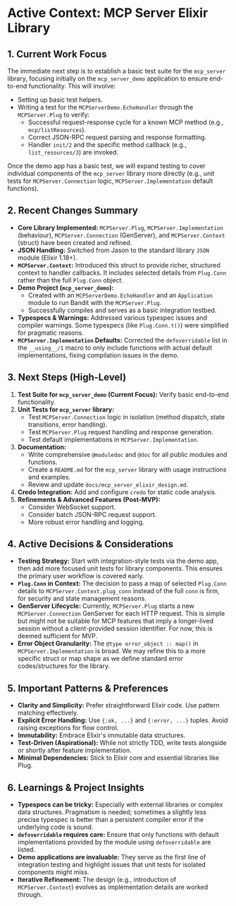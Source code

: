 # Active Context: MCP Server Elixir Library

## 1. Current Work Focus

The immediate next step is to establish a basic test suite for the `mcp_server` library, focusing initially on the `mcp_server_demo` application to ensure end-to-end functionality. This will involve:

*   Setting up basic test helpers.
*   Writing a test for the `MCPServerDemo.EchoHandler` through the `MCPServer.Plug` to verify:
    *   Successful request-response cycle for a known MCP method (e.g., `mcp/listResources`).
    *   Correct JSON-RPC request parsing and response formatting.
    *   Handler `init/2` and the specific method callback (e.g., `list_resources/3`) are invoked.

Once the demo app has a basic test, we will expand testing to cover individual components of the `mcp_server` library more directly (e.g., unit tests for `MCPServer.Connection` logic, `MCPServer.Implementation` default functions).

## 2. Recent Changes Summary

*   **Core Library Implemented:** `MCPServer.Plug`, `MCPServer.Implementation` (behaviour), `MCPServer.Connection` (GenServer), and `MCPServer.Context` (struct) have been created and refined.
*   **JSON Handling:** Switched from Jason to the standard library `JSON` module (Elixir 1.18+).
*   **`MCPServer.Context`:** Introduced this struct to provide richer, structured context to handler callbacks. It includes selected details from `Plug.Conn` rather than the full `Plug.Conn` object.
*   **Demo Project (`mcp_server_demo`):**
    *   Created with an `MCPServerDemo.EchoHandler` and an `Application` module to run Bandit with the `MCPServer.Plug`.
    *   Successfully compiles and serves as a basic integration testbed.
*   **Typespecs & Warnings:** Addressed various typespec issues and compiler warnings. Some typespecs (like `Plug.Conn.t()`) were simplified for pragmatic reasons.
*   **`MCPServer.Implementation` Defaults:** Corrected the `defoverridable` list in the `__using__/1` macro to only include functions with actual default implementations, fixing compilation issues in the demo.

## 3. Next Steps (High-Level)

1.  **Test Suite for `mcp_server_demo` (Current Focus):** Verify basic end-to-end functionality.
2.  **Unit Tests for `mcp_server` library:**
    *   Test `MCPServer.Connection` logic in isolation (method dispatch, state transitions, error handling).
    *   Test `MCPServer.Plug` request handling and response generation.
    *   Test default implementations in `MCPServer.Implementation`.
3.  **Documentation:**
    *   Write comprehensive `@moduledoc` and `@doc` for all public modules and functions.
    *   Create a `README.md` for the `mcp_server` library with usage instructions and examples.
    *   Review and update `docs/mcp_server_elixir_design.md`.
4.  **Credo Integration:** Add and configure `credo` for static code analysis.
5.  **Refinements & Advanced Features (Post-MVP):**
    *   Consider WebSocket support.
    *   Consider batch JSON-RPC request support.
    *   More robust error handling and logging.

## 4. Active Decisions & Considerations

*   **Testing Strategy:** Start with integration-style tests via the demo app, then add more focused unit tests for library components. This ensures the primary user workflow is covered early.
*   **`Plug.Conn` in Context:** The decision to pass a map of selected `Plug.Conn` details to `MCPServer.Context.plug_conn` instead of the full `conn` is firm, for security and state management reasons.
*   **GenServer Lifecycle:** Currently, `MCPServer.Plug` starts a new `MCPServer.Connection` GenServer for each HTTP request. This is simple but might not be suitable for MCP features that imply a longer-lived session without a client-provided session identifier. For now, this is deemed sufficient for MVP.
*   **Error Object Granularity:** The `@type error_object :: map()` in `MCPServer.Implementation` is broad. We may refine this to a more specific struct or map shape as we define standard error codes/structures for the library.

## 5. Important Patterns & Preferences

*   **Clarity and Simplicity:** Prefer straightforward Elixir code. Use pattern matching effectively.
*   **Explicit Error Handling:** Use `{:ok, ...}` and `{:error, ...}` tuples. Avoid raising exceptions for flow control.
*   **Immutability:** Embrace Elixir's immutable data structures.
*   **Test-Driven (Aspirational):** While not strictly TDD, write tests alongside or shortly after feature implementation.
*   **Minimal Dependencies:** Stick to Elixir core and essential libraries like Plug.

## 6. Learnings & Project Insights

*   **Typespecs can be tricky:** Especially with external libraries or complex data structures. Pragmatism is needed; sometimes a slightly less precise typespec is better than a persistent compiler error if the underlying code is sound.
*   **`defoverridable` requires care:** Ensure that only functions with default implementations provided by the module using `defoverridable` are listed.
*   **Demo applications are invaluable:** They serve as the first line of integration testing and highlight issues that unit tests for isolated components might miss.
*   **Iterative Refinement:** The design (e.g., introduction of `MCPServer.Context`) evolves as implementation details are worked through. 